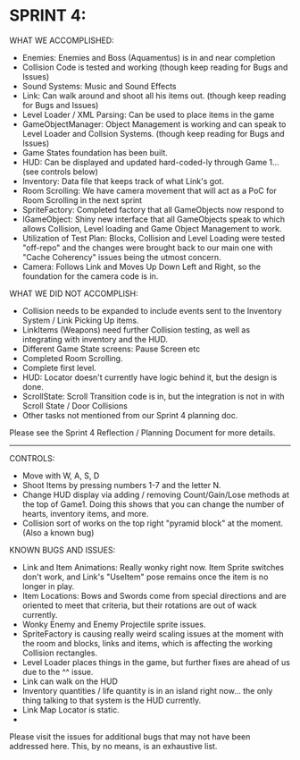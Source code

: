 
# SPRINT 4: 

WHAT WE ACCOMPLISHED:
* Enemies: Enemies and Boss (Aquamentus) is in and near completion
* Collision Code is tested and working (though keep reading for Bugs and Issues)
* Sound Systems: Music and Sound Effects
* Link: Can walk around and shoot all his items out. (though keep reading for Bugs and Issues)
* Level Loader /  XML Parsing: Can be used to place items in the game
* GameObjectManager: Object Management is working and can speak to Level Loader and Collsion Systems. (though keep reading for Bugs and Issues)
* Game States foundation has been built.
* HUD: Can be displayed and updated hard-coded-ly through Game 1... (see controls below) 
* Inventory: Data file that keeps track of what Link's got.
* Room Scrolling: We have camera movement that will act as a PoC for Room Scrolling in the next sprint
* SpriteFactory: Completed factory that all GameObjects now respond to
* IGameObject: Shiny new interface that all GameObjects speak to which allows Collision, Level loading and Game Object Management to work.
* Utilization of Test Plan: Blocks, Collision and Level Loading were tested "off-repo" and the changes were brought back to our main one with "Cache Coherency" issues being the utmost concern.
* Camera: Follows Link and Moves Up Down Left and Right, so the foundation for  the camera code is in.
  
WHAT WE DID NOT ACCOMPLISH:
* Collision needs to be expanded to include events sent to the Inventory System / Link Picking Up items.
* LinkItems (Weapons) need further Collision testing, as well as integrating with inventory and the HUD.
* Different Game State screens: Pause Screen etc
* Completed Room Scrolling.
* Complete first level.
* HUD: Locator doesn't currently have logic behind it, but the design is done.
* ScrollState: Scroll Transition code is in, but the integration is not in with Scroll State / Door Collisions
* Other tasks not mentioned from our Sprint 4 planning doc.
  
Please see the Sprint 4 Reflection / Planning Document for more details.

----

CONTROLS:

* Move with W, A, S, D
* Shoot Items by pressing numbers 1-7 and the letter N.
* Change HUD display via adding / removing Count/Gain/Lose methods at the top of Game1. Doing this shows that you can change the number of hearts, inventory items, and more.
* Collision sort of works on the top right "pyramid block" at the moment. (Also a known bug)



KNOWN BUGS AND ISSUES:
* Link and Item Animations: Really wonky right now. Item Sprite switches don't work, and Link's "UseItem" pose remains once the item is no longer in play.
* Item Locations: Bows and Swords come from special directions and are oriented to meet that criteria, but their rotations are out of wack currently.
* Wonky Enemy and Enemy Projectile sprite issues.
* SpriteFactory is causing really weird scaling issues at the moment with the room and blocks, links and items, which is affecting the working Collision rectangles.
* Level Loader places things in the game, but further fixes are ahead of us due to the ^^ issue.
* Link can walk on the HUD
* Inventory quantities / life quantity is in an island right now... the only thing talking to that system is the HUD currently.
* Link Map Locator is static.
* 


Please visit the issues for additional bugs that may not have been addressed here. This, by no means, is an exhaustive list.
